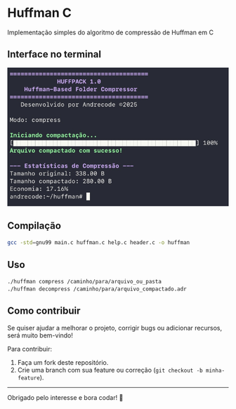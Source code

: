 # Huffman C

Implementação simples do algoritmo de compressão de Huffman em C

## Interface no terminal

![Interface do programa](terminal-interface.jpeg)

## Compilação

```bash
gcc -std=gnu99 main.c huffman.c help.c header.c -o huffman
```

## Uso

```bash
./huffman compress /caminho/para/arquivo_ou_pasta
./huffman decompress /caminho/para/arquivo_compactado.adr
```
## Como contribuir

Se quiser ajudar a melhorar o projeto, corrigir bugs ou adicionar recursos, será muito bem-vindo!  

Para contribuir:

1. Faça um fork deste repositório.
2. Crie uma branch com sua feature ou correção (`git checkout -b minha-feature`).

---

Obrigado pelo interesse e bora codar! 🚀
